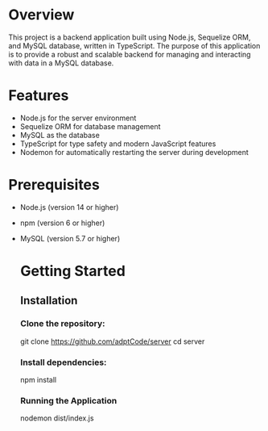 # Overview

This project is a backend application built using Node.js, Sequelize ORM, and MySQL database, written in TypeScript.
The purpose of this application is to provide a robust and scalable backend for managing and interacting with data in a MySQL database.

# Features

- Node.js for the server environment
- Sequelize ORM for database management
- MySQL as the database
- TypeScript for type safety and modern JavaScript features
- Nodemon for automatically restarting the server during development

# Prerequisites

- Node.js (version 14 or higher)
- npm (version 6 or higher)
- MySQL (version 5.7 or higher)

  # Getting Started
  ## Installation
  ### Clone the repository:

  git clone https://github.com/adptCode/server
  cd server

  ### Install dependencies:

  npm install

  ### Running the Application

  nodemon dist/index.js
